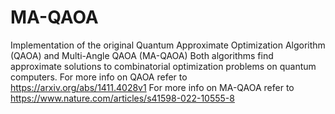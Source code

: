 # MA-QAOA
Implementation of the original Quantum Approximate Optimization Algorithm (QAOA) and Multi-Angle QAOA (MA-QAOA)
Both algorithms find approximate solutions to combinatorial optimization problems on quantum computers.
For more info on QAOA refer to https://arxiv.org/abs/1411.4028v1
For more info on MA-QAOA refer to https://www.nature.com/articles/s41598-022-10555-8

